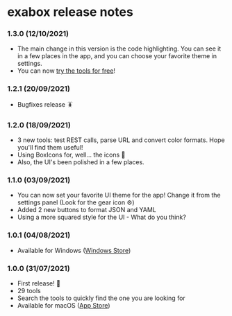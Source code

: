 # exabox release notes

### 1.3.0 (12/10/2021)

- The main change in this version is the code highlighting. You can see it in a few places in the app, and you can choose your favorite theme in settings.
- You can now [try the tools for free](https://tools.exabox.app/)!

### 1.2.1 (20/09/2021)

- Bugfixes release 🪳

### 1.2.0 (18/09/2021)

- 3 new tools: test REST calls, parse URL and convert color formats. Hope you'll find them useful!
- Using BoxIcons for, well... the icons 🙂
- Also, the UI's been polished in a few places.

### 1.1.0 (03/09/2021)

- You can now set your favorite UI theme for the app! Change it from the settings panel (Look for the gear icon ⚙️)
- Added 2 new buttons to format JSON and YAML
- Using a more squared style for the UI - What do you think?

### 1.0.1 (04/08/2021)

- Available for Windows ([Windows Store](https://www.microsoft.com/en-ie/p/exabox-developer-survival-kit/9nzlp7h4kxck?rtc=1&activetab=pivot:overviewtab))

### 1.0.0 (31/07/2021)

- First release! 🥳
- 29 tools
- Search the tools to quickly find the one you are looking for
- Available for macOS ([App Store](https://apps.apple.com/us/app/exabox-developer-survival-kit/id1577374289))
